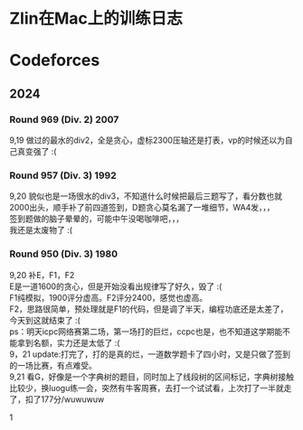 # Zlin在Mac上的训练日志

# Codeforces
## 2024
### Round 969 (Div. 2)  2007  
9,19 做过的最水的div2，全是贪心，虚标2300压轴还是打表，vp的时候还以为自己真变强了 :(  
  
### Round 957 (Div. 3)  1992  
9,20 貌似也是一场很水的div3，不知道什么时候把最后三题写了，看分数也就2000出头，顺手补了前四道签到，D题贪心莫名漏了一堆细节，WA4发，，，  
签到题做的脑子晕晕的，可能中午没喝咖啡吧，，，  
我还是太废物了 :(  
  
### Round 950 (Div. 3)  1980  
9,20 补E，F1，F2  
E是一道1600的贪心，但是开始没看出规律写了好久，毁了 :(  
F1纯模拟，1900评分虚高。F2评分2400，感觉也虚高。  
F2，思路很简单，预处理就是F1的代码，但是调了半天，编程功底还是太差了，今天到这就结束了 :(  
ps：明天icpc网络赛第二场，第一场打的巨烂，ccpc也是，也不知道这学期能不能拿到名额，实力还是太低了 :(  
9，21 update:打完了，打的是真的烂，一道数学题卡了四小时，又是只做了签到的一场比赛，有点难受。  
9,21 看G，好像是一个字典树的题目，同时加上了线段树的区间标记，字典树接触比较少，换luogu练一会，突然有牛客周赛，去打一个试试看，上次打了一半就走了，扣了177分/wuwuwuw   

1
